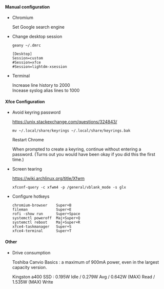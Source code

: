 
#### Manual configuration

- Chromium
    
    Set Google search engine
    
- Change desktop session

    `geany ~/.dmrc`
    
    ```
    [Desktop]
    Session=custom
    #Session=xfce
    #Session=lightdm-xsession
    ```

- Terminal
    
    Increase line history to 2000  
    Incease syslog alias lines to 1000

#### Xfce Configuration

- Avoid keyring password
    
    https://unix.stackexchange.com/questions/324843/  
    
    `mv ~/.local/share/keyrings ~/.local/share/keyrings.bak`
    
    Restart Chrome
    
    When prompted to create a keyring, continue without entering a password. (Turns out you would have been okay if you did this the first time.)

- Screen tearing
    
    https://wiki.archlinux.org/title/Xfwm  
    
    `xfconf-query -c xfwm4 -p /general/vblank_mode -s glx`

- Configure hotkeys

    ```
    chromium-browser    Super+B
    fileman             Super+E
    rofi -show run      Super+Space
    systemctl poweroff  Maj+Super+Q
    systemctl reboot    Maj+Super+R
    xfce4-taskmanager   Super+S
    xfce4-terminal      Super+T 
    ```

#### Other

- Drive consumption

    Toshiba Canvio Basics : a maximum of 900mA power, even in the largest capacity version.
    
    Kingston a400 SSD : 0.195W Idle / 0.279W Avg / 0.642W (MAX) Read / 1.535W (MAX) Write


<!--
- Upgrade
    
    https://gist.github.com/jauderho/6b7d42030e264a135450ecc0ba521bd8  
    https://raspberrytips.com/update-raspberry-pi-latest-version/  

- Install previous version
    
    https://unix.stackexchange.com/questions/242014/  
    
    `sudo apt install openbox=3.6.1-9+rpt1+deb11u1`
-->

